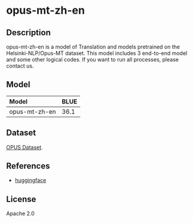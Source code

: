 <!--- SPDX-License-Identifier: Apache-2.0 -->

# opus-mt-zh-en

## Description

opus-mt-zh-en is a model of Translation
and models pretrained on the Helsinki-NLP/Opus-MT dataset.
This model includes 3 end-to-end model and some other logical codes.
If you want to run all processes, please contact us.

## Model

|Model                      |BLUE                     |
|:--------------------------|:------------------------|
|opus-mt-zh-en              |36.1                     |

## Dataset

[OPUS Dataset](https://opus.nlpl.eu/).

## References

* [huggingface](https://huggingface.co/Helsinki-NLP/opus-mt-zh-en)

## License

Apache 2.0
